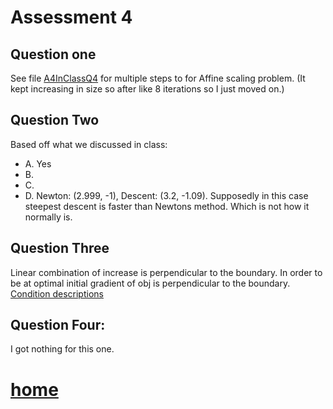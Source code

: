 # Assessment 4

## Question one
See file [A4InClassQ4](https://github.com/AllisonBolen/LinearAlgebra/blob/bolen/Assessments/Assessment4/A4InClassQ4.nb) for multiple steps to for Affine scaling problem. (It kept increasing in size so after like 8 iterations so I just moved on.)
## Question Two
Based off what we discussed in class:
 - A.  Yes
 - B.
 - C.
 - D. Newton: (2.999, -1), Descent: (3.2, -1.09). Supposedly in this case steepest descent is faster than Newtons method. Which is not how it normally is.

## Question Three
  Linear combination of increase is perpendicular to the boundary. In order to be at optimal initial gradient of obj is perpendicular to the boundary.
  [Condition descriptions](https://www.cs.cmu.edu/~ggordon/10725-F12/slides/16-kkt.pdf)
## Question Four:
  I got nothing for this one.
# [home](https://github.com/AllisonBolen/LinearAlgebra/tree/bolen)
